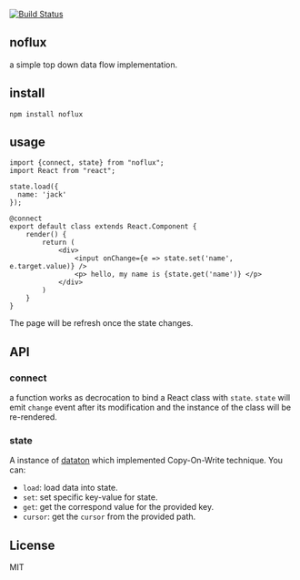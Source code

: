 [![Build Status](https://travis-ci.org/ssnau/noflux.svg?branch=master)](https://travis-ci.org/ssnau/noflux)

noflux
--------

a simple top down data flow implementation.


install
----

```
npm install noflux
```

usage
-----

```
import {connect, state} from "noflux";
import React from "react";

state.load({
  name: 'jack'
});

@connect
export default class extends React.Component {
    render() {
        return (
            <div>
                <input onChange={e => state.set('name', e.target.value)} />
                <p> hello, my name is {state.get('name')} </p>
            </div>
        )
    }
}
```

The page will be refresh once the state changes.


API
-----

### connect

a function works as decrocation to bind a React class with `state`.
`state` will emit `change` event after its modification and the instance
of the class will be re-rendered.

### state

A instance of [dataton](http://npmjs.com/package/dataton) which implemented Copy-On-Write technique. You can:

- `load`: load data into state.
- `set`: set specific key-value for state.
- `get`: get the correspond value for the provided key.
- `cursor`: get the `cursor` from the provided path.



License
----

MIT


